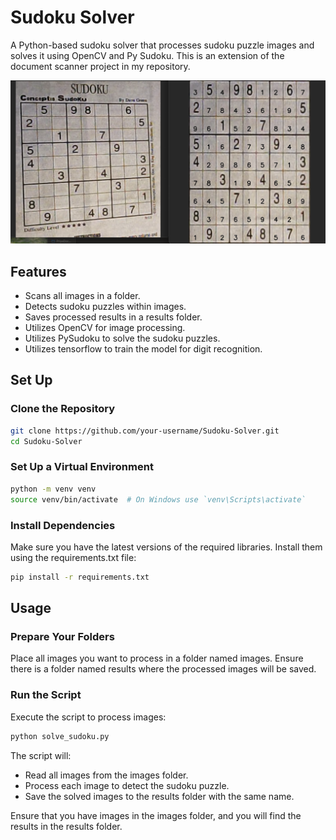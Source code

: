 # Sudoku Solver
A Python-based sudoku solver that processes sudoku puzzle images and solves it using OpenCV and Py Sudoku. This is an extension of the document scanner project in my repository.

![scanned images](https://github.com/Priya-753/Sudoku-Solver/blob/master/result.png?raw=true)

## Features
- Scans all images in a folder.
- Detects sudoku puzzles within images.
- Saves processed results in a results folder.
- Utilizes OpenCV for image processing.
- Utilizes PySudoku to solve the sudoku puzzles.
- Utilizes tensorflow to train the model for digit recognition.

## Set Up
### Clone the Repository

```bash
git clone https://github.com/your-username/Sudoku-Solver.git
cd Sudoku-Solver
```

### Set Up a Virtual Environment

```bash
python -m venv venv
source venv/bin/activate  # On Windows use `venv\Scripts\activate`
```

### Install Dependencies
Make sure you have the latest versions of the required libraries. Install them using the requirements.txt file:

```bash
pip install -r requirements.txt
```

## Usage
### Prepare Your Folders

Place all images you want to process in a folder named images.
Ensure there is a folder named results where the processed images will be saved.

### Run the Script

Execute the script to process images:

```bash
python solve_sudoku.py
```

The script will:
 - Read all images from the images folder.
 - Process each image to detect the sudoku puzzle.
 - Save the solved images to the results folder with the same name.

Ensure that you have images in the images folder, and you will find the results in the results folder.
